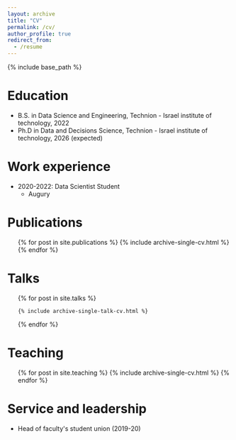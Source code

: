 ```yaml
---
layout: archive
title: "CV"
permalink: /cv/
author_profile: true
redirect_from:
  - /resume
---
```


{% include base_path %}

Education
======
* B.S. in Data Science and Engineering, Technion - Israel institute of technology, 2022
* Ph.D in Data and Decisions Science, Technion - Israel institute of technology, 2026 (expected)

Work experience
======
* 2020-2022: Data Scientist Student
  * Augury

Publications
======
  <ul>{% for post in site.publications %}
    {% include archive-single-cv.html %}
  {% endfor %}</ul>
  

Talks
======

  <ul>{% for post in site.talks %}

    {% include archive-single-talk-cv.html %}

  {% endfor %}</ul>
  
Teaching
======
  <ul>{% for post in site.teaching %}
    {% include archive-single-cv.html %}
  {% endfor %}</ul>
  
Service and leadership
======
* Head of faculty's student union (2019-20)
